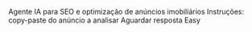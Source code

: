 Agente IA para SEO e optimização de anúncios imobiliários
Instruções:
copy-paste do anúncio a analisar
Aguardar resposta
Easy
